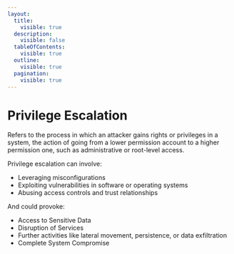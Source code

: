 ```yaml
---
layout:
  title:
    visible: true
  description:
    visible: false
  tableOfContents:
    visible: true
  outline:
    visible: true
  pagination:
    visible: true
---
```


# Privilege Escalation

Refers to the process in which an attacker gains rights or privileges in a system, the action of going from a lower permission account to a higher permission one, such as administrative or root-level access.

Privilege escalation can involve:

* Leveraging misconfigurations
* Exploiting vulnerabilities in software or operating systems
* Abusing access controls and trust relationships

And could provoke:

* Access to Sensitive Data
* Disruption of Services
* Further activities like lateral movement, persistence, or data exfiltration
* Complete System Compromise
